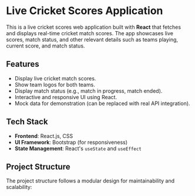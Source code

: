 # Live Cricket Scores Application

This is a live cricket scores web application built with **React** that fetches and displays real-time cricket match scores. The app showcases live scores, match status, and other relevant details such as teams playing, current score, and match status.

## Features
- Display live cricket match scores.
- Show team logos for both teams.
- Display match status (e.g., match in progress, match ended).
- Interactive and responsive UI using React.
- Mock data for demonstration (can be replaced with real API integration).

## Tech Stack
- **Frontend**: React.js, CSS
- **UI Framework**: Bootstrap (for responsiveness)
- **State Management**: React's `useState` and `useEffect`

## Project Structure

The project structure follows a modular design for maintainability and scalability:

